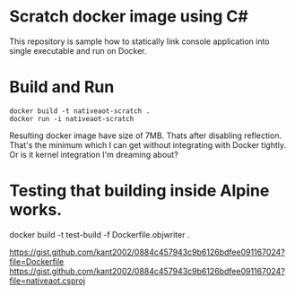 Scratch docker image using C#
=============================

This repository is sample how to statically link console application into single executable and run on Docker.

# Build and Run
```
docker build -t nativeaot-scratch .
docker run -i nativeaot-scratch
```

Resulting docker image have size of 7MB. Thats after disabling reflection. That's the minimum which I can get without integrating with Docker tightly. Or is it kernel integration I'm dreaming about?

# Testing that building inside Alpine works.
docker build -t test-build -f Dockerfile.objwriter .

https://gist.github.com/kant2002/0884c457943c9b6126bdfee091167024?file=Dockerfile
https://gist.github.com/kant2002/0884c457943c9b6126bdfee091167024?file=nativeaot.csproj
